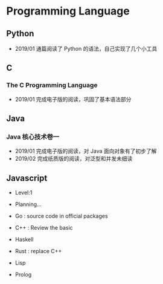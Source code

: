 # Programming Language

## Python

- 2019/01 通篇阅读了 Python 的语法，自己实现了几个小工具

## C

### The C Programming Language

- 2019/01 完成电子版的阅读，巩固了基本语法部分

## Java

### Java 核心技术卷一

- 2019/01 完成电子版的阅读，对 Java 面向对象有了初步了解
- 2019/02 完成纸质版的阅读，对泛型和并发未细读

## Javascript

- Level:1
- Planning...

- Go : source code in official packages
- C++ : Review the basic
- Haskell
- Rust : replace C++
- Lisp
- Prolog
